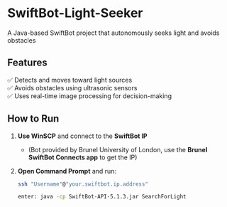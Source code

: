 # SwiftBot-Light-Seeker
A Java-based SwiftBot project that autonomously seeks light and avoids obstacles

## Features  
✅ Detects and moves toward light sources  
✅ Avoids obstacles using ultrasonic sensors  
✅ Uses real-time image processing for decision-making  

## How to Run  
1. **Use WinSCP** and connect to the **SwiftBot IP**  
   - (Bot provided by Brunel University of London, use the **Brunel SwiftBot Connects app** to get the IP)  

2. **Open Command Prompt** and run:  
   ```sh
   ssh "Username"@"your.swiftbot.ip.address"

   enter: java -cp SwiftBot-API-5.1.3.jar SearchForLight
